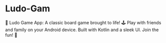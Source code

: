 # Ludo-Gam
🎲 Ludo Game App: A classic board game brought to life! 🕹️ Play with friends and family on your Android device. Built with Kotlin and a sleek UI. Join the fun! 🚀
